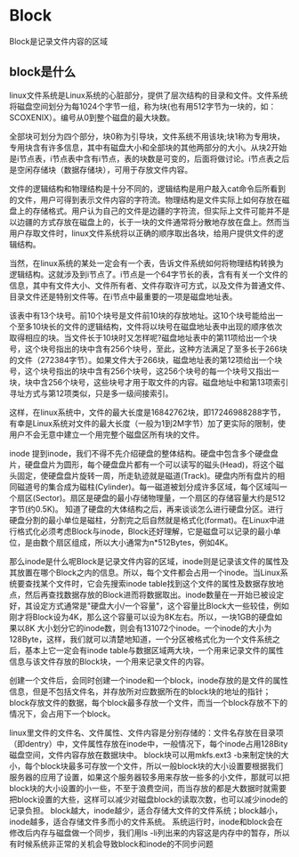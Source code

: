 # Block

Block是记录文件内容的区域

## block是什么

linux文件系统是Linux系统的心脏部分，提供了层次结构的目录和文件。文件系统将磁盘空间划分为每1024个字节一组，称为块(也有用512字节为一块的，如：SCOXENIX）。编号从0到整个磁盘的最大块数。

全部块可划分为四个部分，块0称为引导块，文件系统不用该块;块1称为专用块，专用块含有许多信息，其中有磁盘大小和全部块的其他两部分的大小。从块2开始是i节点表，i节点表中含有i节点，表的块数是可变的，后面将做讨论。i节点表之后是空闲存储块（数据存储块），可用于存放文件内容。

文件的逻辑结构和物理结构是十分不同的，逻辑结构是用户敲入cat命令后所看到的文件，用户可得到表示文件内容的字符流。物理结构是文件实际上如何存放在磁盘上的存储格式。用户认为自己的文件是边疆的字符流，但实际上文件可能并不是以边疆的方式存放在磁盘上的，长于一块的文件通常将分散地存放在盘上。然而当用户存取文件时，linux文件系统将以正确的顺序取出各块，给用户提供文件的逻辑结构。

当然，在linux系统的某处一定会有一个表，告诉文件系统如何将物理结构转换为逻辑结构。这就涉及到i节点了。i节点是一个64字节长的表，含有有关一个文件的信息，其中有文件大小、文件所有者、文件存取许可方式，以及文件为普通文件、目录文件还是特别文件等。在i节点中最重要的一项是磁盘地址表。

该表中有13个块号。前10个块号是文件前10块的存放地址。这10个块号能给出一个至多10块长的文件的逻辑结构，文件将以块号在磁盘地址表中出现的顺序依次取得相应的块。当文件长于10块时又怎样呢?磁盘地址表中的第11项给出一个块号，这个块号指出的块中含有256个块号，至此，这种方法满足了至多长于266块的文件（272384字节）。如果文件大于266块，磁盘地址表的第12项给出一个块号，这个块号指出的块中含有256个块号，这256个块号的每一个块号又指出一块，块中含256个块号，这些块号才用于取文件的内容。磁盘地址中和第13项索引寻址方式与第12项类似，只是多一级间接索引。

这样，在linux系统中，文件的最大长度是16842762块，即17246988288字节，有幸是Linux系统对文件的最大长度（一般为1到2M字节）加了更实际的限制，使用户不会无意中建立一个用完整个磁盘区所有块的文件。

inode
提到inode，我们不得不先介绍硬盘的整体结构。硬盘中包含多个硬盘盘片，硬盘盘片为圆形，每个硬盘盘片都有一个可以读写的磁头(Head)，将这个磁头固定，使硬盘盘片旋转一周，所走轨迹就是磁道(Track)。硬盘内所有盘片的相同磁道号的集合成为磁柱(Cylinder)。每一磁道被划分成许多区域，每个区域叫一个扇区(Sector)。扇区是硬盘的最小存储物理量，一个扇区的存储容量大约是512字节(约0.5K)。
知道了硬盘的大体结构之后，再来谈谈怎么进行硬盘分区。进行硬盘分割的最小单位是磁柱，分割完之后自然就是格式化(format)。在Linux中进行格式化必须考虑Block与inode，Block还好理解，它是磁盘可以记录的最小单位，是由数个扇区组成，所以大小通常为n*512Bytes，例如4K。

那么inode是什么呢Block是记录文件内容的区域，inode则是记录该文件的属性及其放置在哪个Block之内的信息。所以，每个文件都会占用一个inode。当Linux系统要查找某个文件时，它会先搜索inode table找到这个文件的属性及数据存放地点，然后再查找数据存放的Block进而将数据取出。inode数量在一开始已被设定好，其设定方式通常是"硬盘大小/一个容量"，这个容量比Block大一些较佳，例如刚才将Block设为4K，那么这个容量可以设为8K左右。所以，一块1GB的硬盘如果以8K 大小划分它的inode数，则会有131072个inode。一个inode的大小为128Byte，这样，我们就可以清楚地知道，一个分区被格式化为一个文件系统之后，基本上它一定会有inode table与数据区域两大块，一个用来记录文件的属性信息与该文件存放的Block块，一个用来记录文件的内容。

创建一个文件后，会同时创建一个inode和一个block，inode存放的是文件的属性信息，但是不包括文件名，并存放所对应数据所在的block块的地址的指针；block存放文件的数据，每个block最多存放一个文件，而当一个block存放不下的情况下，会占用下一个block。

linux里文件的文件名、文件属性、文件内容是分别存储的：文件名存放在目录项（即dentry）中，文件属性存放在inode中，一般情况下，每个inode占用128Bity磁盘空间，文件内容存放在数据块中。
block块可以用mkfs.ext3 -b来制定快的大小，每个block块最多可存放一个文件，所以一般block块的大小设置要根据我们服务器的应用了设置，如果这个服务器较多用来存放一些多的小文件，那就可以把block块的大小设置的小一些，不至于浪费空间，而当存放的都是大数据时就需要把block设置的大些，这样可以减少对磁盘block的读取次数，也可以减少inode的记录负担。
block越大，inode越少，适合存储大文件的文件系统；block越小，inode越多，适合存储文件多而小的文件系统。
系统运行时，inode和block会在修改后内存与磁盘做一个同步，我们用ls -li列出来的内容这是内存中的暂存，所以有时候系统非正常的关机会导致block和inode的不同步问题